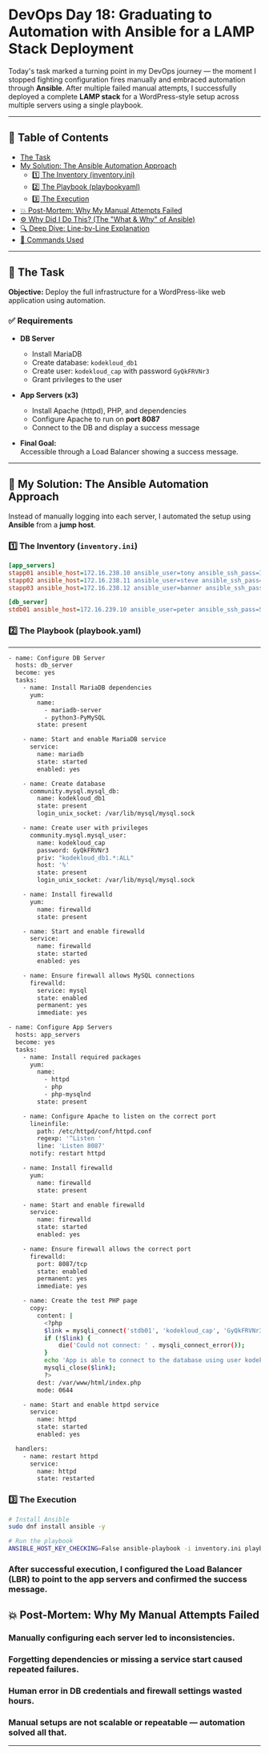 # DevOps Day 18: Graduating to Automation with Ansible for a LAMP Stack Deployment

Today's task marked a turning point in my DevOps journey — the moment I stopped fighting configuration fires manually and embraced automation through **Ansible**. After multiple failed manual attempts, I successfully deployed a complete **LAMP stack** for a WordPress-style setup across multiple servers using a single playbook.

---

## 🧠 Table of Contents
- [The Task](#the-task)
- [My Solution: The Ansible Automation Approach](#my-solution-the-ansible-automation-approach)
  - [1️⃣ The Inventory (inventory.ini)](#1️⃣-the-inventory-inventoryini)
  - [2️⃣ The Playbook (playbookyaml)](#2️⃣-the-playbook-playbookyaml)
  - [3️⃣ The Execution](#3️⃣-the-execution)
- [💥 Post-Mortem: Why My Manual Attempts Failed](#💥-post-mortem-why-my-manual-attempts-failed)
- [⚙️ Why Did I Do This? (The "What & Why" of Ansible)](#⚙️-why-did-i-do-this-the-what--why-of-ansible)
- [🔍 Deep Dive: Line-by-Line Explanation](#🔍-deep-dive-line-by-line-explanation)
- [📜 Commands Used](#📜-commands-used)

---

## 🧩 The Task
**Objective:** Deploy the full infrastructure for a WordPress-like web application using automation.

### ✅ Requirements
- **DB Server**
  - Install MariaDB
  - Create database: `kodekloud_db1`
  - Create user: `kodekloud_cap` with password `GyQkFRVNr3`
  - Grant privileges to the user

- **App Servers (x3)**
  - Install Apache (httpd), PHP, and dependencies
  - Configure Apache to run on **port 8087**
  - Connect to the DB and display a success message

- **Final Goal:**  
  Accessible through a Load Balancer showing a success message.

---

## 🧰 My Solution: The Ansible Automation Approach
Instead of manually logging into each server, I automated the setup using **Ansible** from a **jump host**.

### 1️⃣ The Inventory (`inventory.ini`)
```ini
[app_servers]
stapp01 ansible_host=172.16.238.10 ansible_user=tony ansible_ssh_pass=Ir0nM@n ansible_become_pass=Ir0nM@n
stapp02 ansible_host=172.16.238.11 ansible_user=steve ansible_ssh_pass=Am3ric@ ansible_become_pass=Am3ric@
stapp03 ansible_host=172.16.238.12 ansible_user=banner ansible_ssh_pass=BigGr33n ansible_become_pass=BigGr33n

[db_server]
stdb01 ansible_host=172.16.239.10 ansible_user=peter ansible_ssh_pass=Sp!dy ansible_become_pass=Sp!dy

```
### 2️⃣ The Playbook (playbook.yaml)
---
```bash
- name: Configure DB Server
  hosts: db_server
  become: yes
  tasks:
    - name: Install MariaDB dependencies
      yum:
        name:
          - mariadb-server
          - python3-PyMySQL
        state: present

    - name: Start and enable MariaDB service
      service:
        name: mariadb
        state: started
        enabled: yes

    - name: Create database
      community.mysql.mysql_db:
        name: kodekloud_db1
        state: present
        login_unix_socket: /var/lib/mysql/mysql.sock

    - name: Create user with privileges
      community.mysql.mysql_user:
        name: kodekloud_cap
        password: GyQkFRVNr3
        priv: "kodekloud_db1.*:ALL"
        host: '%'
        state: present
        login_unix_socket: /var/lib/mysql/mysql.sock

    - name: Install firewalld
      yum:
        name: firewalld
        state: present

    - name: Start and enable firewalld
      service:
        name: firewalld
        state: started
        enabled: yes

    - name: Ensure firewall allows MySQL connections
      firewalld:
        service: mysql
        state: enabled
        permanent: yes
        immediate: yes

- name: Configure App Servers
  hosts: app_servers
  become: yes
  tasks:
    - name: Install required packages
      yum:
        name:
          - httpd
          - php
          - php-mysqlnd
        state: present

    - name: Configure Apache to listen on the correct port
      lineinfile:
        path: /etc/httpd/conf/httpd.conf
        regexp: '^Listen '
        line: 'Listen 8087'
      notify: restart httpd

    - name: Install firewalld
      yum:
        name: firewalld
        state: present

    - name: Start and enable firewalld
      service:
        name: firewalld
        state: started
        enabled: yes

    - name: Ensure firewall allows the correct port
      firewalld:
        port: 8087/tcp
        state: enabled
        permanent: yes
        immediate: yes

    - name: Create the test PHP page
      copy:
        content: |
          <?php
          $link = mysqli_connect('stdb01', 'kodekloud_cap', 'GyQkFRVNr3', 'kodekloud_db1');
          if (!$link) {
              die('Could not connect: ' . mysqli_connect_error());
          }
          echo 'App is able to connect to the database using user kodekloud_cap';
          mysqli_close($link);
          ?>
        dest: /var/www/html/index.php
        mode: 0644

    - name: Start and enable httpd service
      service:
        name: httpd
        state: started
        enabled: yes

  handlers:
    - name: restart httpd
      service:
        name: httpd
        state: restarted
```
### 3️⃣ The Execution
```bash
# Install Ansible
sudo dnf install ansible -y

# Run the playbook
ANSIBLE_HOST_KEY_CHECKING=False ansible-playbook -i inventory.ini playbook.yaml
```
### After successful execution, I configured the Load Balancer (LBR) to point to the app servers and confirmed the success message.

## 💥 Post-Mortem: Why My Manual Attempts Failed

### Manually configuring each server led to inconsistencies.

### Forgetting dependencies or missing a service start caused repeated failures.

### Human error in DB credentials and firewall settings wasted hours.

### Manual setups are not scalable or repeatable — automation solved all that.
---
